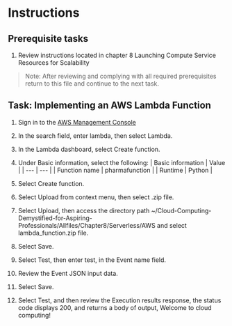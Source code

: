 # Instructions

## Prerequisite tasks

1. Review instructions located in chapter 8 Launching Compute Service Resources for Scalability
> Note: After reviewing and complying with all required prerequisites return to this file and continue to the next task.

## Task: Implementing an AWS Lambda Function
1.	Sign in to the [AWS Management Console](https://console.aws.amazon.com/console/)

3.	In the search field, enter lambda, then select Lambda.

5.	In the Lambda dashboard, select Create function.

7.	Under Basic information, select the following:
    | Basic information | Value |
    | --- | --- |
    |	Function name | pharmafunction |
    |	Runtime | Python |

5.	Select Create function.

7.	Select Upload from context menu, then select .zip file.

9.	Select Upload, then access the directory path ~/Cloud-Computing-Demystified-for-Aspiring-Professionals/Allfiles/Chapter8/Serverless/AWS and select lambda_function.zip file.

11.	Select Save.

13.	Select Test, then enter test, in the Event name field.

15.	Review the Event JSON input data.

17.	Select Save.

19.	Select Test, and then review the Execution results response, the status code displays 200, and returns a body of output, Welcome to cloud computing!
